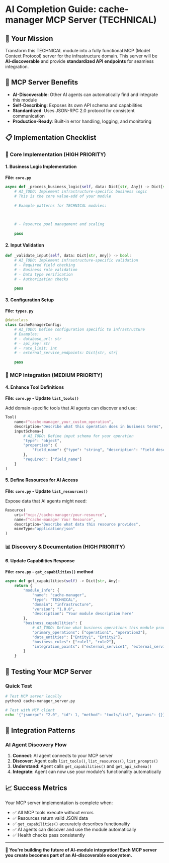 # AI Completion Guide: cache-manager MCP Server (TECHNICAL)

## 🎯 Your Mission
Transform this TECHNICAL module into a fully functional MCP (Model Context Protocol) server for the infrastructure domain. This server will be **AI-discoverable** and provide **standardized API endpoints** for seamless integration.

## 🚀 MCP Server Benefits
- **AI-Discoverable**: Other AI agents can automatically find and integrate this module
- **Self-Describing**: Exposes its own API schema and capabilities
- **Standardized**: Uses JSON-RPC 2.0 protocol for consistent communication
- **Production-Ready**: Built-in error handling, logging, and monitoring

## 📋 Implementation Checklist

### 🔧 Core Implementation (HIGH PRIORITY)

#### 1. Business Logic Implementation
**File: `core.py`**

```python
async def _process_business_logic(self, data: Dict[str, Any]) -> Dict[str, Any]:
    # AI_TODO: Implement infrastructure-specific business logic
    # This is the core value-add of your module
    
    # Example patterns for TECHNICAL modules:
    
    
    
    # - Resource pool management and scaling
    
    pass
```

#### 2. Input Validation
```python
def _validate_input(self, data: Dict[str, Any]) -> bool:
    # AI_TODO: Implement infrastructure-specific validation
    # - Required field checking
    # - Business rule validation
    # - Data type verification
    # - Authorization checks
    
    pass
```

#### 3. Configuration Setup
**File: `types.py`**

```python
@dataclass
class CacheManagerConfig:
    # AI_TODO: Define configuration specific to infrastructure
    # Examples:
    # - database_url: str
    # - api_key: str  
    # - rate_limit: int
    # - external_service_endpoints: Dict[str, str]
    
    pass
```

### 🔌 MCP Integration (MEDIUM PRIORITY)

#### 4. Enhance Tool Definitions
**File: `core.py` - Update `list_tools()`**

Add domain-specific tools that AI agents can discover and use:

```python
Tool(
    name=f"cache-manager_your_custom_operation",
    description="Describe what this operation does in business terms",
    inputSchema={
        # AI_TODO: Define input schema for your operation
        "type": "object",
        "properties": {
            "field_name": {"type": "string", "description": "Field description"}
        },
        "required": ["field_name"]
    }
)
```

#### 5. Define Resources for AI Access
**File: `core.py` - Update `list_resources()`**

Expose data that AI agents might need:

```python
Resource(
    uri=f"mcp://cache-manager/your-resource",
    name=f"cache-manager Your Resource",
    description="Describe what data this resource provides",
    mimeType="application/json"
)
```

### 📊 Discovery & Documentation (HIGH PRIORITY)

#### 6. Update Capabilities Response
**File: `core.py` - `get_capabilities()` method**

```python
async def get_capabilities(self) -> Dict[str, Any]:
    return {
        "module_info": {
            "name": "cache-manager",
            "type": "TECHNICAL",
            "domain": "infrastructure",
            "version": "1.0.0",
            "description": "Your module description here"
        },
        "business_capabilities": {
            # AI_TODO: Define what business operations this module provides
            "primary_operations": ["operation1", "operation2"],
            "data_entities": ["Entity1", "Entity2"],
            "business_rules": ["rule1", "rule2"],
            "integration_points": ["external_service1", "external_service2"]
        }
    }
```

## 🧪 Testing Your MCP Server

### Quick Test
```bash
# Test MCP server locally
python3 cache-manager_server.py

# Test with MCP client
echo '{"jsonrpc": "2.0", "id": 1, "method": "tools/list", "params": {}}' | python3 cache-manager_server.py
```

## 🔄 Integration Patterns

### AI Agent Discovery Flow
1. **Connect**: AI agent connects to your MCP server
2. **Discover**: Agent calls `list_tools()`, `list_resources()`, `list_prompts()`
3. **Understand**: Agent calls `get_capabilities()` and `get_api_schema()`
4. **Integrate**: Agent can now use your module's functionality automatically

## 📈 Success Metrics

Your MCP server implementation is complete when:

- ✅ All MCP tools execute without errors
- ✅ Resources return valid JSON data
- ✅ `get_capabilities()` accurately describes functionality
- ✅ AI agents can discover and use the module automatically
- ✅ Health checks pass consistently

---

**🚀 You're building the future of AI-module integration! Each MCP server you create becomes part of an AI-discoverable ecosystem.**
